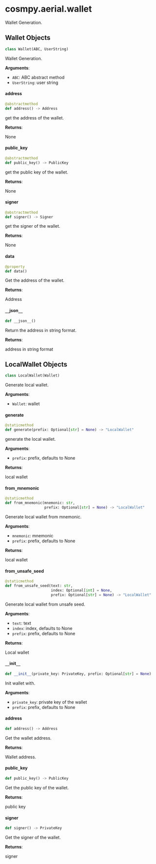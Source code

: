 <a id="cosmpy.aerial.wallet"></a>

# cosmpy.aerial.wallet

Wallet Generation.

<a id="cosmpy.aerial.wallet.Wallet"></a>

## Wallet Objects

```python
class Wallet(ABC, UserString)
```

Wallet Generation.

**Arguments**:

- `ABC`: ABC abstract method
- `UserString`: user string

<a id="cosmpy.aerial.wallet.Wallet.address"></a>

#### address

```python
@abstractmethod
def address() -> Address
```

get the address of the wallet.

**Returns**:

None

<a id="cosmpy.aerial.wallet.Wallet.public_key"></a>

#### public`_`key

```python
@abstractmethod
def public_key() -> PublicKey
```

get the public key of the wallet.

**Returns**:

None

<a id="cosmpy.aerial.wallet.Wallet.signer"></a>

#### signer

```python
@abstractmethod
def signer() -> Signer
```

get the signer of the wallet.

**Returns**:

None

<a id="cosmpy.aerial.wallet.Wallet.data"></a>

#### data

```python
@property
def data()
```

Get the address of the wallet.

**Returns**:

Address

<a id="cosmpy.aerial.wallet.Wallet.__json__"></a>

#### `__`json`__`

```python
def __json__()
```

Return the address in string format.

**Returns**:

address in string format

<a id="cosmpy.aerial.wallet.LocalWallet"></a>

## LocalWallet Objects

```python
class LocalWallet(Wallet)
```

Generate local wallet.

**Arguments**:

- `Wallet`: wallet

<a id="cosmpy.aerial.wallet.LocalWallet.generate"></a>

#### generate

```python
@staticmethod
def generate(prefix: Optional[str] = None) -> "LocalWallet"
```

generate the local wallet.

**Arguments**:

- `prefix`: prefix, defaults to None

**Returns**:

local wallet

<a id="cosmpy.aerial.wallet.LocalWallet.from_mnemonic"></a>

#### from`_`mnemonic

```python
@staticmethod
def from_mnemonic(mnemonic: str,
                  prefix: Optional[str] = None) -> "LocalWallet"
```

Generate local wallet from mnemonic.

**Arguments**:

- `mnemonic`: mnemonic
- `prefix`: prefix, defaults to None

**Returns**:

local wallet

<a id="cosmpy.aerial.wallet.LocalWallet.from_unsafe_seed"></a>

#### from`_`unsafe`_`seed

```python
@staticmethod
def from_unsafe_seed(text: str,
                     index: Optional[int] = None,
                     prefix: Optional[str] = None) -> "LocalWallet"
```

Generate local wallet from unsafe seed.

**Arguments**:

- `text`: text
- `index`: index, defaults to None
- `prefix`: prefix, defaults to None

**Returns**:

Local wallet

<a id="cosmpy.aerial.wallet.LocalWallet.__init__"></a>

#### `__`init`__`

```python
def __init__(private_key: PrivateKey, prefix: Optional[str] = None)
```

Init wallet with.

**Arguments**:

- `private_key`: private key of the wallet
- `prefix`: prefix, defaults to None

<a id="cosmpy.aerial.wallet.LocalWallet.address"></a>

#### address

```python
def address() -> Address
```

Get the wallet address.

**Returns**:

Wallet address.

<a id="cosmpy.aerial.wallet.LocalWallet.public_key"></a>

#### public`_`key

```python
def public_key() -> PublicKey
```

Get the public key of the wallet.

**Returns**:

public key

<a id="cosmpy.aerial.wallet.LocalWallet.signer"></a>

#### signer

```python
def signer() -> PrivateKey
```

Get  the signer of the wallet.

**Returns**:

signer

